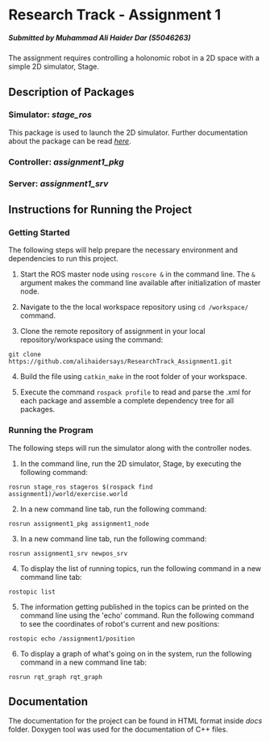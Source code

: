 # Research Track - Assignment 1
##### Submitted by Muhammad Ali Haider Dar (S5046263)

The assignment requires controlling a holonomic robot in a 2D space with a simple 2D simulator, Stage.

## Description of Packages

### Simulator: _stage_ros_

This package is used to launch the 2D simulator. Further documentation about the package can be read [_here_](http://wiki.ros.org/stage_ros).

### Controller: _assignment1_pkg_



### Server: _assignment1_srv_



## Instructions for Running the Project

### Getting Started

The following steps will help prepare the necessary environment and dependencies to run this project.

1. Start the ROS master node using `roscore &` in the command line. The `&` argument makes the command line available after initialization of master node.

2. Navigate to the the local workspace repository using `cd /workspace/` command.

3. Clone the remote repository of assignment in your local repository/workspace using the command:
```
git clone https://github.com/alihaidersays/ResearchTrack_Assignment1.git
```

4. Build the file using `catkin_make` in the root folder of your workspace.

5. Execute the command `rospack profile` to read and parse the .xml for each package and assemble a complete dependency tree for all packages.

### Running the Program

The following steps will run the simulator along with the controller nodes.

1. In the command line, run the 2D simulator, Stage, by executing the following command:
```
rosrun stage_ros stageros $(rospack find assignment1)/world/exercise.world
```

2. In a new command line tab, run the following command:
```
rosrun assignment1_pkg assignment1_node
```

3. In a new command line tab, run the following command:
```
rosrun assignment1_srv newpos_srv
```

4. To display the list of running topics, run  the following command in a new command line tab:
```
rostopic list
```

5. The information getting published in the topics can be printed on the command line using the 'echo' command. Run the following command to see the coordinates of robot's current and new positions:
```
rostopic echo /assignment1/position
```

6. To display a graph of what's going on in the system, run the following command in a new command line tab: 
```
rosrun rqt_graph rqt_graph
```

## Documentation

The documentation for the project can be found in HTML format inside _docs_ folder. Doxygen tool was used for the documentation of C++ files.
